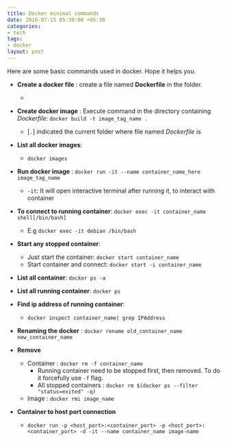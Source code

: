 ```yaml
---
title: Docker minimal commands
date: 2016-07-15 05:30:00 +05:30
categories:
- tech
tags:
- docker
layout: post
---
```


Here are some basic commands used in docker. Hope it helps you.


* **Create a docker file** : create a file named **Dockerfile** in the folder.
    * <script src="https://gist.github.com/murarisumit/1c0a3a1f7fda6ba43cb28761d809292e.js"></script>

* **Create docker image** : Execute command in the directory containing *Dockerfile*: `docker build -t image_tag_name .`
	* [`.`] indicated the current folder where file named *Dockerfile* is

* **List all docker images**:
    * `docker images`

* **Run docker image** : `docker run -it --name container_name_here image_tag_name`
	* `-it`: It will open interactive terminal after running it, to interact with container
	
* **To connect to running container**: `docker exec -it container_name shell[/bin/bash]`
    * E.g `docker exec -it debian /bin/bash`

* **Start any stopped container**: 
	* Just start the container: `docker start container_name`
	* Start container and connect: `docker start -i container_name`

* **List all container**: `docker ps -a`

* **List all running container**: `docker ps`

* **Find ip address of running container**: 
    * `docker inspect container_name| grep IPAddress`

* **Renaming the docker** : `docker rename old_container_name new_container_name`

* **Remove**
    * Container : `docker rm -f container_name`
        * Running container need to be stopped first, then removed. To do it forcefully use `-f` flag.
        * All stopped containers : `docker rm $(docker ps --filter "status=exited" -q)`
    * Image : `docker rmi image_name` 

* **Container to host port connection**
    * `docker run -p <host_port>:<container_port> -p <host_port>:<container_port> -d -it --name container_name image-name`

